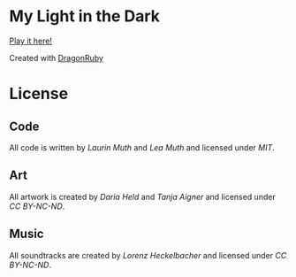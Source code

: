 # My Light in the Dark
[Play it here!](https://lyniat.itch.io/light)

Created with [DragonRuby](https://dragonruby.org/toolkit/game)

# License
## Code
All code is written by *Laurin Muth* and *Lea Muth* and licensed under *MIT*.

## Art
All artwork is created by *Daria Held* and *Tanja Aigner* and licensed under *CC BY-NC-ND*.

## Music
All soundtracks are created by *Lorenz Heckelbacher* and licensed under *CC BY-NC-ND*.
